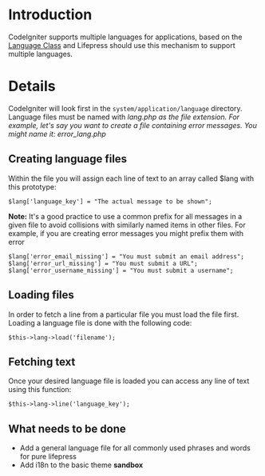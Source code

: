 # Introduction #

CodeIgniter supports multiple languages for applications, based on the [Language Class](http://www.codeignitor.com/user_guide/libraries/language.html) and Lifepress should use this mechanism to support multiple languages.


# Details #

CodeIgniter will look first in the `system/application/language` directory. Language files must be named with _lang.php as the file extension. For example, let's say you want to create a file containing error messages. You might name it: error\_lang.php_

## Creating language files ##
Within the file you will assign each line of text to an array called $lang with this prototype:

```
$lang['language_key'] = "The actual message to be shown";
```

**Note:** It's a good practice to use a common prefix for all messages in a given file to avoid collisions with similarly named items in other files. For example, if you are creating error messages you might prefix them with error

```
$lang['error_email_missing'] = "You must submit an email address";
$lang['error_url_missing'] = "You must submit a URL";
$lang['error_username_missing'] = "You must submit a username";
```

## Loading files ##
In order to fetch a line from a particular file you must load the file first. Loading a language file is done with the following code:

```
$this->lang->load('filename');
```

## Fetching text ##
Once your desired language file is loaded you can access any line of text using this function:

```
$this->lang->line('language_key');
```

## What needs to be done ##

  * Add a general language file for all commonly used phrases and words for pure lifepress
  * Add i18n to the basic theme **sandbox**